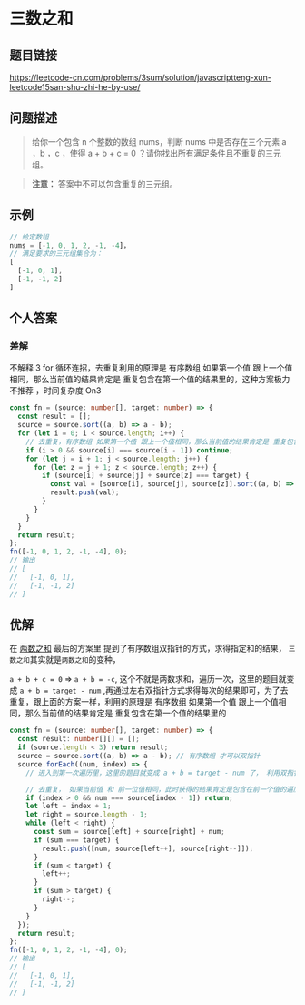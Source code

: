 # 三数之和

## 题目链接

<https://leetcode-cn.com/problems/3sum/solution/javascriptteng-xun-leetcode15san-shu-zhi-he-by-use/>

## 问题描述

> 给你一个包含 n 个整数的数组 nums，判断 nums 中是否存在三个元素 a ，b ，c ，使得 a + b + c = 0 ？请你找出所有满足条件且不重复的三元组。

> **注意：** 答案中不可以包含重复的三元组。

## 示例

```js
// 给定数组
nums = [-1, 0, 1, 2, -1, -4]，
// 满足要求的三元组集合为：
[
  [-1, 0, 1],
  [-1, -1, 2]
]
```

## 个人答案

### 差解

不解释 3 for 循环连招，去重复利用的原理是 有序数组 如果第一个值 跟上一个值相同，那么当前值的结果肯定是 重复包含在第一个值的结果里的，这种方案极力不推荐 ，时间复杂度 On3

```ts
const fn = (source: number[], target: number) => {
  const result = [];
  source = source.sort((a, b) => a - b);
  for (let i = 0; i < source.length; i++) {
    // 去重复，有序数组 如果第一个值 跟上一个值相同，那么当前值的结果肯定是 重复包含在第一个值的结果里的
    if (i > 0 && source[i] === source[i - 1]) continue;
    for (let j = i + 1; j < source.length; j++) {
      for (let z = j + 1; z < source.length; z++) {
        if (source[i] + source[j] + source[z] === target) {
          const val = [source[i], source[j], source[z]].sort((a, b) => a - b);
          result.push(val);
        }
      }
    }
  }
  return result;
};
fn([-1, 0, 1, 2, -1, -4], 0);
// 输出
// [
//   [-1, 0, 1],
//   [-1, -1, 2]
// ]
```

## 优解

在 [两数之和](/interview-questions/array/q3) 最后的方案里 提到了有序数组双指针的方式，求得指定和的结果， `三数之和`其实就是`两数之和`的变种，

`a + b + c = 0` => `a + b = -c`, 这个不就是两数求和，遍历一次，这里的题目就变成 `a + b = target - num` ,再通过左右双指针方式求得每次的结果即可，为了去重复，跟上面的方案一样，利用的原理是 有序数组 如果第一个值 跟上一个值相同，那么当前值的结果肯定是 重复包含在第一个值的结果里的

```ts
const fn = (source: number[], target: number) => {
  const result: number[][] = [];
  if (source.length < 3) return result;
  source = source.sort((a, b) => a - b); // 有序数组 才可以双指针
  source.forEach((num, index) => {
    // 进入到第一次遍历里，这里的题目就变成 a + b = target - num 了， 利用双指针去求得结果即可

    // 去重复， 如果当前值 和 前一位值相同，此时获得的结果肯定是包含在前一个值的遍历结果中
    if (index > 0 && num === source[index - 1]) return;
    let left = index + 1;
    let right = source.length - 1;
    while (left < right) {
      const sum = source[left] + source[right] + num;
      if (sum === target) {
        result.push([num, source[left++], source[right--]]);
      }
      if (sum < target) {
        left++;
      }
      if (sum > target) {
        right--;
      }
    }
  });
  return result;
};
fn([-1, 0, 1, 2, -1, -4], 0);
// 输出
// [
//   [-1, 0, 1],
//   [-1, -1, 2]
// ]
```
